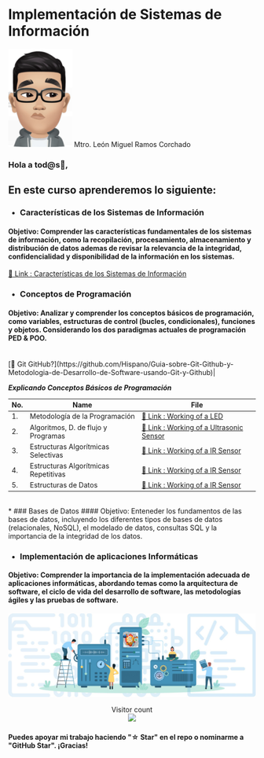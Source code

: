 # Implementación de Sistemas de Información 
<img src="./Images/leon.jpg" width="130" height="200" />  Mtro. León Miguel Ramos Corchado

### Hola a tod@s👋,

## En este curso aprenderemos lo siguiente:
* ### Características de los Sistemas de Información
#### Objetivo: Comprender las características fundamentales de los sistemas de información, como la recopilación, procesamiento, almacenamiento y distribución de datos ademas de revisar la relevancia de la integridad, confidencialidad y disponibilidad de la información en los sistemas.

[🔗 Link : Características de los Sistemas de Información](https://github.com/LeonRamos5366/SmartTeach/blob/main/Caracteristicas_Sistemas/Caracteristicas.md)

* ### Conceptos de Programación
#### Objetivo: Analizar y comprender los conceptos básicos de programación, como variables, estructuras de control (bucles, condicionales), funciones y objetos. Considerando los dos paradigmas actuales de programación PED & POO.
<br>
[🔗 Git GitHub?](https://github.com/Hispano/Guia-sobre-Git-Github-y-Metodologia-de-Desarrollo-de-Software-usando-Git-y-Github)|

***Explicando Conceptos Básicos de Programación***

| No. | Name | File |
|------|------|------|
|1.|Metodología de la Programación|[🔗 Link : Working of a LED](https://github.com/HimeshKohad/Arduino_Projects/blob/main/Workings/LED.md)|
|2.|Algoritmos, D. de flujo y Programas|[🔗 Link : Working of a Ultrasonic Sensor](https://github.com/HimeshKohad/Arduino_Projects/blob/main/Workings/Ultrasonic%20Sensor.md)|
|3.|Estructuras Algorítmicas Selectivas|[🔗 Link : Working of a IR Sensor](https://github.com/HimeshKohad/Arduino_Projects/blob/main/Workings/IR%20Sensor.md)|
|4.|Estructuras Algorítmicas Repetitivas|[🔗 Link : Working of a IR Sensor](https://github.com/HimeshKohad/Arduino_Projects/blob/main/Workings/IR%20Sensor.md)|
|5.|Estructuras de Datos|[🔗 Link : Working of a IR Sensor](https://github.com/HimeshKohad/Arduino_Projects/blob/main/Workings/IR%20Sensor.md)|
<br>
* ### Bases de Datos
#### Objetivo: Enteneder los fundamentos de las bases de datos, incluyendo los diferentes tipos de bases de datos (relacionales, NoSQL), el modelado de datos, consultas SQL y la importancia de la integridad de los datos.

* ### Implementación de aplicaciones Informáticas
#### Objetivo: Comprender la importancia de la implementación adecuada de aplicaciones informáticas, abordando temas como la arquitectura de software, el ciclo de vida del desarrollo de software, las metodologías ágiles y las pruebas de software.



![](./Images/Sistemas.jpg)

<p align="center"> 
  Visitor count<br>
  <img src="https://profile-counter.glitch.me/Arduino_Projects/count.svg" />
</p>

#### Puedes apoyar mi trabajo haciendo "☆ Star" en el repo o nominarme a "GitHub Star". ¡Gracias!
